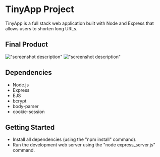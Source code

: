 # TinyApp Project

TinyApp is a full stack web application built with Node and Express that allows users to shorten long URLs.

## Final Product

!["screenshot description"](#)
!["screenshot description"](#)

## Dependencies
- Node.js
- Express
- EJS
- bcrypt
- body-parser
- cookie-session

## Getting Started

- Install all dependencies (using the "npm install" command).
- Run the development web server using the "node express_server.js" command.